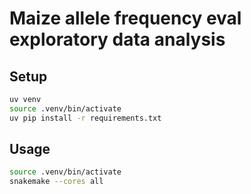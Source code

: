 # Maize allele frequency eval exploratory data analysis

## Setup

```bash
uv venv
source .venv/bin/activate
uv pip install -r requirements.txt
```

## Usage

```bash
source .venv/bin/activate
snakemake --cores all
```
